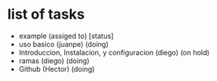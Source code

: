 # list of tasks

- example (assiged to) [status]
- uso basico (juanpe) (doing)
- Introduccion, Instalacion,  y configuracion (diego) (on hold)
- ramas (diego) (doing)
- Github (Hector) (doing)
